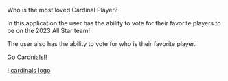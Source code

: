Who is the most loved Cardinal Player?

In this application the user has the ability to vote for their favorite players to be on the 2023 All Star team!

The user also has the ability to vote for who is their favorite player.

Go Cardnials!!

! [cardinals logo](https://i.ebayimg.com/images/g/arAAAOSw219ezuih/s-l1600.jpg)
